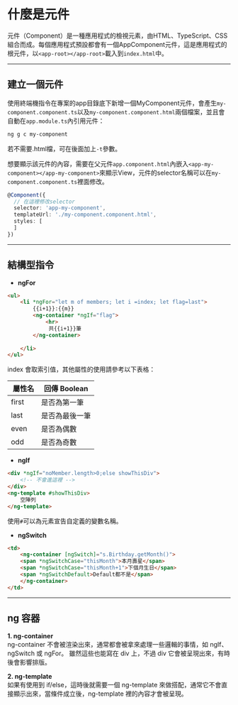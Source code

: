 # 什麼是元件

元件（Component）是一種應用程式的檢視元素，由HTML、TypeScript、CSS組合而成。每個應用程式預設都會有一個AppComponent元件，這是應用程式的根元件，以`<app-root></app-root>`載入到`index.html`中。

---

## 建立一個元件

使用終端機指令在專案的app目錄底下新增一個MyComponent元件，會產生`my-component.component.ts`以及`my-component.component.html`兩個檔案，並且會自動在`app.module.ts`內引用元件：

```bash
ng g c my-component
```

若不需要.html檔，可在後面加上`-t`參數。  

想要顯示該元件的內容，需要在父元件`app.component.html`內嵌入`<app-my-component></app-my-component>`來顯示View，元件的selector名稱可以在`my-component.component.ts`裡面修改。
```ts
@Component({
  // 在這裡修改selector
  selector: 'app-my-component',
  templateUrl: './my-component.component.html',
  styles: [
  ]
})
```

---


## 結構型指令

- **ngFor**

```html
<ul>
    <li *ngFor="let m of members; let i =index; let flag=last">
        {{i+1}}:{{m}}
        <ng-container *ngIf="flag">
            <hr>
             共{{i+1}}筆
        </ng-container>
        
    </li>
</ul>
```
index 會取索引值，其他屬性的使用請參考以下表格：


|  屬性名    | 回傳 Boolean |
| --------- | ----------- |
| first    | 是否為第一筆  |
| last    | 是否為最後一筆  |
| even    | 是否為偶數  |
| odd | 是否為奇數  |

- **ngIf**

```html
<div *ngIf="noMember.length>0;else showThisDiv">
    <!-- 不會進這裡 -->
</div>
<ng-template #showThisDiv>
    空陣列
</ng-template>
```
使用`#`可以為元素宣告自定義的變數名稱。


- **ngSwitch**

```html
<td>
    <ng-container [ngSwitch]="s.Birthday.getMonth()">
    <span *ngSwitchCase="thisMonth">本月壽星</span>
    <span *ngSwitchCase="thisMonth+1">下個月生日</span>
    <span *ngSwitchDefault>Default都不是</span>
    </ng-container>  
</td>
```
---

## ng 容器

**1. ng-container**  
ng-container 不會被渲染出來，通常都會被拿來處理一些邏輯的事情，如 ngIf、ngSwitch 或 ngFor。
雖然這些也能寫在 div 上，不過 div 它會被呈現出來，有時後會影響排版。



**2. ng-template**  
如果有使用到 if/else，這時後就需要一個 ng-template 來做搭配，通常它不會直接顯示出來，當條件成立後，ng-template 裡的內容才會被呈現。